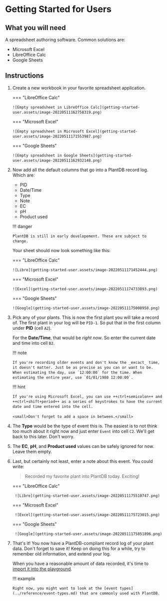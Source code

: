 # Getting Started for Users

## What you will need

A spreadsheet authoring software. Common solutions are:

-   Microsoft Excel
-   LibreOffice Calc
-   Google Sheets

## Instructions

1.  Create a new workbook in your favorite spreadsheet application.

    === "LibreOffice Calc"

        ![Empty spreadsheet in LibreOffice Calc](getting-started-user.assets/image-20220511162758319.png)

    === "Microsoft Excel"

        ![Empty spreadsheet in Microsoft Excel](getting-started-user.assets/image-20220511171553987.png)

    === "Google Sheets"

        ![Empty spreadsheet in Google Sheets](getting-started-user.assets/image-20220511162932148.png)

1.  Now add all the default columns that go into a PlantDB record log. Which are:

    -   PID
    -   Date/Time
    -   Type
    -   Note
    -   EC
    -   pH
    -   Product used

    !!! danger

        PlantDB is still in early developement. These are subject to change.

    Your sheet should now look something like this:

    === "LibreOffice Calc"

        ![Libre](getting-started-user.assets/image-20220511171452444.png)

    === "Microsoft Excel"

        ![Excel](getting-started-user.assets/image-20220511174733893.png)

    === "Google Sheets"

        ![Google](getting-started-user.assets/image-20220511175008958.png)

1.  Pick any of your plants. This is now the first plant you will take a record of. The first plant in your log will be `PID-1`. So put that in the first column under **PID** (cell `A2`).

    For the **Date/Time**, that would be _right now_. So enter the current date and time into cell `B2`.

    !!! note

        If you're recording older events and don't know the _excact_ time, it doesn't matter. Just be as precise as you can or want to be. When estimating the day, use `12:00:00` for the time. When estimating the entire year, use `01/01/1980 12:00:00`.

    !!! hint

        If you're using Microsoft Excel, you can use ++ctrl+semicolon++ and ++ctrl+shift+period++ as a series of keystrokes to have the current date and time entered into the cell.

        <small>Don't forget to add a space in between.</small>

1.  The **Type** would be the type of event this is. The easiest is to not think too much about it right now and just enter `Event` into cell `C2`. We'll get back to this later. Don't worry.

1.  The **EC**, **pH**, and **Product used** values can be safely ignored for now. Leave them empty.

1.  Last, but certainly not least, enter a note about this event. You could write:

    > Recorded my favorite plant into PlantDB today. Exciting!

    === "LibreOffice Calc"

         ![Libre](getting-started-user.assets/image-20220511175510747.png)

    === "Microsoft Excel"

         ![Excel](getting-started-user.assets/image-20220511175723015.png)

    === "Google Sheets"

         ![Google](getting-started-user.assets/image-20220511175851896.png)

1.  That's it! You now have a PlantDB-compliant record log of your plant data. Don't forget to save it! Keep on doing this for a while, try to remember old information, and extend your log.

    When you have a reasonable amount of data recorded, it's time to [import it into the playground](/plantdb/playground).

    !!! example

        Right now, you might want to look at the [event types](../reference/event-types.md) that are commonly used with PlantDB.
